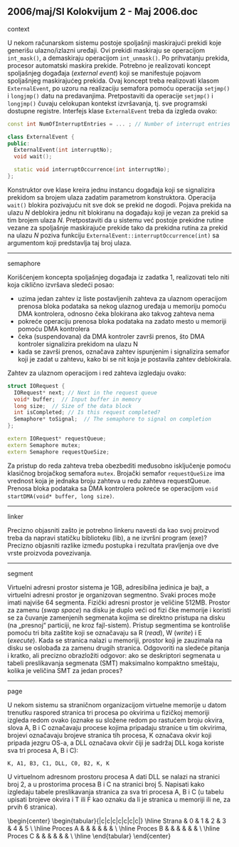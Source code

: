 2006/maj/SI Kolokvijum 2 - Maj 2006.doc
--------------------------------------------------------------------------------
context

U nekom računarskom sistemu postoje spoljašnji maskirajući prekidi koje generišu
ulazno/izlazni uređaji. Ovi prekidi maskiraju se operacijom
`int_mask()`, a demaskiraju
operacijom `int_unmask()`. Po prihvatanju prekida, procesor automatski maskira prekide.
Potrebno je realizovati koncept spoljašnjeg događaja (*external event*) koji se manifestuje
pojavom spoljašnjeg maskirajućeg prekida. Ovaj koncept treba realizovati klasom
`ExternalEvent`, po uzoru na realizaciju semafora pomoću operacija `setjmp()`  i `longjmp()`
datu na predavanjima. Pretpostaviti da operacije
`setjmp()`  i `longjmp()` čuvaju celokupan
kontekst izvršavanja, tj. sve programski dostupne registre. Interfejs klase `ExternalEvent`
treba da izgleda ovako:
```cpp
const int NumOfInterruptEntries = ... ; // Number of interrupt entries

class ExternalEvent {
public:
  ExternalEvent(int interruptNo);
  void wait();

  static void interruptOccurrence(int interruptNo);
};
```
Konstruktor ove klase kreira jednu instancu događaja koji se signalizira prekidom sa brojem
ulaza zadatim parametrom konstruktora. Operacija `wait()` blokira pozivajuću nit sve dok se
prekid ne dogodi. Pojava prekida na ulazu *N* deblokira jednu nit blokiranu na događaju koji je
vezan za prekid sa tim brojem ulaza *N*. Pretpostaviti da u sistemu već postoje prekidne rutine
vezane za spoljašnje maskirajuće prekide tako da prekidna rutina za prekid na ulazu *N* poziva
funkciju
`ExternalEvent::interruptOccurrence(int)` sa argumentom koji predstavlja taj
broj ulaza.

--------------------------------------------------------------------------------
semaphore

Korišćenjem koncepta spoljašnjeg događaja iz zadatka 1, realizovati telo niti koja ciklično
izvršava sledeći posao:

- uzima jedan zahtev iz liste postavljenih zahteva za ulaznom operacijom prenosa bloka
podataka sa nekog ulaznog uređaja u memoriju pomoću DMA kontrolera, odnosno
čeka blokirana ako takvog zahteva nema
- pokreće operaciju prenosa bloka podataka na zadato mesto u memoriji pomoću DMA
kontrolera
- čeka (suspendovana) da DMA kontroler završi prenos, što DMA kontroler signalizira
prekidom na ulazu N
- kada se završi prenos, označava zahtev ispunjenim i signalizira semafor koji je zadat u
zahtevu, kako bi se nit koja je postavila zahtev deblokirala.

Zahtev za ulaznom operacijom i red zahteva izgledaju ovako:
```cpp
struct IORequest {
  IORequest* next; // Next in the request queue
  void* buffer;  // Input buffer in memory
  long size;  // Size of the data block
  int isCompleted; // Is this request completed?
  Semaphore* toSignal;  // The semaphore to signal on completion
};

extern IORequest* requestQueue;
extern Semaphore mutex;
extern Semaphore requestQueSize;
```
Za pristup do reda zahteva treba obezbediti međusobno isključenje pomoću klasičnog
brojačkog semafora `mutex`. Brojački semafor `requestQueSize` ima vrednost koja je jednaka
broju zahteva u redu zahteva requestQueue. Prenosa bloka podataka sa DMA kontrolera
pokreće se operacijom `void startDMA(void* buffer, long size)`.

--------------------------------------------------------------------------------
linker

Precizno objasniti zašto je potrebno linkeru navesti da kao svoj proizvod treba da napravi
statičku biblioteku (lib), a ne izvršni program (exe)?  Precizno objasniti razlike između
postupka i rezultata pravljenja ove dve vrste proizvoda povezivanja.

--------------------------------------------------------------------------------
segment

Virtuelni adresni prostor sistema je 1GB, adresibilna jedinica je bajt, a virtuelni adresni
prostor je organizovan segmentno. Svaki proces može imati najviše 64 segmenta. Fizički
adresni prostor je veličine 512MB. Prostor za zamenu (*swap space*) na disku je duplo veći od
fizi čke memorije i koristi se za čuvanje zamenjenih segmenata kojima se direktno pristupa na
disku (na „presnoj“ particiji, ne kroz fajl-sistem). Pristup segmentima se kontroliše pomoću tri
bita zaštite koji se označavaju sa R (*read*), W (*write*) i E (*execute*). Kada se stranica nalazi u
memoriji, prostor koji je zauzimala na disku se oslobađa za
zamenu drugih stranica. Odgovoriti na sledeće pitanja i kratko, ali precizno obrazložiti
odgovor: ako se deskriptori segmenata u tabeli preslikavanja segmenata (SMT) maksimalno
kompaktno smeštaju, kolika je veličina SMT za jedan proces?

--------------------------------------------------------------------------------
page

U nekom sistemu sa straničnom organizacijom virtuelne memorije u datom trenutku raspored
stranica tri procesa po okvirima u fizičkoj memoriji izgleda redom ovako (oznake su složene
redom po rastućem broju okvira, slova A, B i C označavaju procese kojima pripadaju stranice
u tim okvirima, brojevi označavaju brojeve stranica tih procesa, K označava okvir koji
pripada jezgru OS-a, a DLL označava okvir čiji je sadržaj DLL koga koriste sva tri procesa A,
B i C):

`K, A1, B3, C1, DLL, C0, B2, K, K`

U virtuelnom adresnom prostoru procesa A dati DLL se nalazi na stranici broj 2, a u
prostorima procesa B i C na stranici broj 5. Napisati kako izgledaju tabele preslikavanja
stranica za sva tri procesa A, B i C (u tabelu upisati brojeve okvira i T ili F kao oznaku da li je
stranica u memoriji ili ne, za prvih 6 stranica).

\begin{center}
\begin{tabular}{|c|c|c|c|c|c|c|}
\hline
Strana & 0 & 1 & 2 & 3 & 4 & 5 \\
\hline
Proces  A & & & & & &  \\
\hline
Proces  B & & & & & &  \\
\hline
Proces  C & & & & & &  \\
\hline
\end{tabular}
\end{center}



